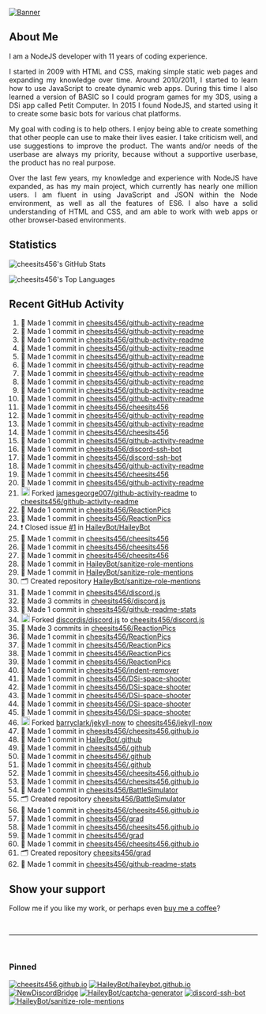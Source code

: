 [![Banner][banner-img]][banner-link]

## About Me

<p align="justify">I am a NodeJS developer with 11 years of coding experience.</p>

<p align="justify">I started in 2009 with HTML and CSS, making simple static web pages and expanding my knowledge over time. Around 2010/2011, I started to learn how to use JavaScript to create dynamic web apps. During this time I also learned a version of BASIC so I could program games for my 3DS, using a DSi app called Petit Computer. In 2015 I found NodeJS, and started using it to create some basic bots for various chat platforms.</p>

<p align="justify">My goal with coding is to help others. I enjoy being able to create something that other people can use to make their lives easier. I take criticism well, and use suggestions to improve the product. The wants and/or needs of the userbase are always my priority, because without a supportive userbase, the product has no real purpose.</p>

<p align="justify">Over the last few years, my knowledge and experience with NodeJS have expanded, as has my main project, which currently has nearly one million users. I am fluent in using JavaScript and JSON within the Node environment, as well as all the features of ES6. I also have a solid understanding of HTML and CSS, and am able to work with web apps or other browser-based environments.</p>

## Statistics

![cheesits456's GitHub Stats][github-stats-img]

![cheesits456's Top Languages][github-langs-img]

## Recent GitHub Activity

<!--START_SECTION:activity-->
1. 📝 Made 1 commit in [cheesits456/github-activity-readme](https://github.com//cheesits456/github-activity-readme)
2. 📝 Made 1 commit in [cheesits456/github-activity-readme](https://github.com//cheesits456/github-activity-readme)
3. 📝 Made 1 commit in [cheesits456/github-activity-readme](https://github.com//cheesits456/github-activity-readme)
4. 📝 Made 1 commit in [cheesits456/github-activity-readme](https://github.com//cheesits456/github-activity-readme)
5. 📝 Made 1 commit in [cheesits456/github-activity-readme](https://github.com//cheesits456/github-activity-readme)
6. 📝 Made 1 commit in [cheesits456/github-activity-readme](https://github.com//cheesits456/github-activity-readme)
7. 📝 Made 1 commit in [cheesits456/github-activity-readme](https://github.com//cheesits456/github-activity-readme)
8. 📝 Made 1 commit in [cheesits456/github-activity-readme](https://github.com//cheesits456/github-activity-readme)
9. 📝 Made 1 commit in [cheesits456/github-activity-readme](https://github.com//cheesits456/github-activity-readme)
10. 📝 Made 1 commit in [cheesits456/github-activity-readme](https://github.com//cheesits456/github-activity-readme)
11. 📝 Made 1 commit in [cheesits456/cheesits456](https://github.com//cheesits456/cheesits456)
12. 📝 Made 1 commit in [cheesits456/github-activity-readme](https://github.com//cheesits456/github-activity-readme)
13. 📝 Made 1 commit in [cheesits456/github-activity-readme](https://github.com//cheesits456/github-activity-readme)
14. 📝 Made 1 commit in [cheesits456/cheesits456](https://github.com//cheesits456/cheesits456)
15. 📝 Made 1 commit in [cheesits456/github-activity-readme](https://github.com//cheesits456/github-activity-readme)
16. 📝 Made 1 commit in [cheesits456/discord-ssh-bot](https://github.com//cheesits456/discord-ssh-bot)
17. 📝 Made 1 commit in [cheesits456/discord-ssh-bot](https://github.com//cheesits456/discord-ssh-bot)
18. 📝 Made 1 commit in [cheesits456/github-activity-readme](https://github.com//cheesits456/github-activity-readme)
19. 📝 Made 1 commit in [cheesits456/cheesits456](https://github.com//cheesits456/cheesits456)
20. 📝 Made 1 commit in [cheesits456/github-activity-readme](https://github.com//cheesits456/github-activity-readme)
21. <img alt="🍴" src="https://github.com/cheesits456/github-activity-readme/raw/master/icons/fork.svg" height="18"> Forked [jamesgeorge007/github-activity-readme](https://github.com//jamesgeorge007/github-activity-readme) to [cheesits456/github-activity-readme](https://github.com//cheesits456/github-activity-readme)
22. 📝 Made 1 commit in [cheesits456/ReactionPics](https://github.com//cheesits456/ReactionPics)
23. 📝 Made 1 commit in [cheesits456/ReactionPics](https://github.com//cheesits456/ReactionPics)
24. ❗️ Closed issue [#1](https://github.com//HaileyBot/HaileyBot/issues/1) in [HaileyBot/HaileyBot](https://github.com//HaileyBot/HaileyBot)
25. 📝 Made 1 commit in [cheesits456/cheesits456](https://github.com//cheesits456/cheesits456)
26. 📝 Made 1 commit in [cheesits456/cheesits456](https://github.com//cheesits456/cheesits456)
27. 📝 Made 1 commit in [cheesits456/cheesits456](https://github.com//cheesits456/cheesits456)
28. 📝 Made 1 commit in [HaileyBot/sanitize-role-mentions](https://github.com//HaileyBot/sanitize-role-mentions)
29. 📝 Made 1 commit in [HaileyBot/sanitize-role-mentions](https://github.com//HaileyBot/sanitize-role-mentions)
30. 🗂 Created repository [HaileyBot/sanitize-role-mentions](https://github.com//HaileyBot/sanitize-role-mentions)
31. 📝 Made 1 commit in [cheesits456/discord.js](https://github.com//cheesits456/discord.js)
32. 📝 Made 3 commits in [cheesits456/discord.js](https://github.com//cheesits456/discord.js)
33. 📝 Made 1 commit in [cheesits456/github-readme-stats](https://github.com//cheesits456/github-readme-stats)
34. <img alt="🍴" src="https://github.com/cheesits456/github-activity-readme/raw/master/icons/fork.svg" height="18"> Forked [discordjs/discord.js](https://github.com//discordjs/discord.js) to [cheesits456/discord.js](https://github.com//cheesits456/discord.js)
35. 📝 Made 3 commits in [cheesits456/ReactionPics](https://github.com//cheesits456/ReactionPics)
36. 📝 Made 1 commit in [cheesits456/ReactionPics](https://github.com//cheesits456/ReactionPics)
37. 📝 Made 1 commit in [cheesits456/ReactionPics](https://github.com//cheesits456/ReactionPics)
38. 📝 Made 1 commit in [cheesits456/ReactionPics](https://github.com//cheesits456/ReactionPics)
39. 📝 Made 1 commit in [cheesits456/ReactionPics](https://github.com//cheesits456/ReactionPics)
40. 📝 Made 1 commit in [cheesits456/indent-remover](https://github.com//cheesits456/indent-remover)
41. 📝 Made 1 commit in [cheesits456/DSi-space-shooter](https://github.com//cheesits456/DSi-space-shooter)
42. 📝 Made 1 commit in [cheesits456/DSi-space-shooter](https://github.com//cheesits456/DSi-space-shooter)
43. 📝 Made 1 commit in [cheesits456/DSi-space-shooter](https://github.com//cheesits456/DSi-space-shooter)
44. 📝 Made 1 commit in [cheesits456/DSi-space-shooter](https://github.com//cheesits456/DSi-space-shooter)
45. 📝 Made 1 commit in [cheesits456/DSi-space-shooter](https://github.com//cheesits456/DSi-space-shooter)
46. <img alt="🍴" src="https://github.com/cheesits456/github-activity-readme/raw/master/icons/fork.svg" height="18"> Forked [barryclark/jekyll-now](https://github.com//barryclark/jekyll-now) to [cheesits456/jekyll-now](https://github.com//cheesits456/jekyll-now)
47. 📝 Made 1 commit in [cheesits456/cheesits456.github.io](https://github.com//cheesits456/cheesits456.github.io)
48. 📝 Made 1 commit in [HaileyBot/.github](https://github.com//HaileyBot/.github)
49. 📝 Made 1 commit in [cheesits456/.github](https://github.com//cheesits456/.github)
50. 📝 Made 1 commit in [cheesits456/.github](https://github.com//cheesits456/.github)
51. 📝 Made 1 commit in [cheesits456/.github](https://github.com//cheesits456/.github)
52. 📝 Made 1 commit in [cheesits456/cheesits456.github.io](https://github.com//cheesits456/cheesits456.github.io)
53. 📝 Made 1 commit in [cheesits456/cheesits456.github.io](https://github.com//cheesits456/cheesits456.github.io)
54. 📝 Made 1 commit in [cheesits456/BattleSimulator](https://github.com//cheesits456/BattleSimulator)
55. 🗂 Created repository [cheesits456/BattleSimulator](https://github.com//cheesits456/BattleSimulator)
56. 📝 Made 1 commit in [cheesits456/cheesits456.github.io](https://github.com//cheesits456/cheesits456.github.io)
57. 📝 Made 1 commit in [cheesits456/grad](https://github.com//cheesits456/grad)
58. 📝 Made 1 commit in [cheesits456/cheesits456.github.io](https://github.com//cheesits456/cheesits456.github.io)
59. 📝 Made 1 commit in [cheesits456/grad](https://github.com//cheesits456/grad)
60. 📝 Made 1 commit in [cheesits456/cheesits456.github.io](https://github.com//cheesits456/cheesits456.github.io)
61. 🗂 Created repository [cheesits456/grad](https://github.com//cheesits456/grad)
62. 📝 Made 1 commit in [cheesits456/github-readme-stats](https://github.com//cheesits456/github-readme-stats)
<!--END_SECTION:activity-->

## Show your support

Follow me if you like my work, or perhaps even [buy me a coffee][donate]?

<br><hr><br>

### Pinned

[![cheesits456.github.io][pin1-img]][pin1-link]
[![HaileyBot/haileybot.github.io][pin2-img]][pin2-link]
[![NewDiscordBridge][pin3-img]][pin3-link]
[![HaileyBot/captcha-generator][pin4-img]][pin4-link]
[![discord-ssh-bot][pin5-img]][pin5-link]
[![HaileyBot/sanitize-role-mentions][pin6-img]][pin6-link]



<!-- Link anchors -->
[banner-img]: https://raw.githubusercontent.com/cheesits456/cheesits456/master/personal-banner.gif
[banner-link]: https://social.cheesits456.dev

[donate]: https://donate.haileybot.com

[website-img]: https://img.shields.io/badge/-Website-e722e7?style=for-the-badge
[website-link]: https://cheesits456.dev
[discord-img]: https://img.shields.io/badge/-Discord-e722e7?style=for-the-badge
[discord-link]: https://discord.gg/7QH4YeD
[email-img]: https://img.shields.io/badge/-E--Mail-e722e7?style=for-the-badge
[email-link]: mailto:quin@cheesits456.dev

[github-stats-img]: https://cheesits456-readme-stats.vercel.app/api?username=cheesits456&count_private=true&show_icons=true&include_all_commits=true
[github-langs-img]: https://cheesits456-readme-stats.vercel.app/api/top-langs?username=cheesits456&layout=compact&hide=smarty

[pin1-img]: https://cheesits456-readme-stats.vercel.app/api/pin/?username=cheesits456&repo=cheesits456.github.io
[pin1-link]: https://github.com/cheesits456/cheesits456.github.io
[pin2-img]: https://cheesits456-readme-stats.vercel.app/api/pin/?username=HaileyBot&repo=haileybot.github.io&show_owner=true
[pin2-link]: https://github.com/HaileyBot/haileybot.github.io
[pin3-img]: https://cheesits456-readme-stats.vercel.app/api/pin/?username=cheesits456&repo=NewDiscordBridge
[pin3-link]: https://github.com/cheesits456/NewDiscordBridge
[pin4-img]: https://cheesits456-readme-stats.vercel.app/api/pin/?username=HaileyBot&repo=captcha-generator&show_owner=true
[pin4-link]: https://github.com/HaileyBot/captcha-generator
[pin5-img]: https://cheesits456-readme-stats.vercel.app/api/pin/?username=cheesits456&repo=discord-ssh-bot
[pin5-link]: https://github.com/cheesits456/discord-ssh-bot
[pin6-img]: https://cheesits456-readme-stats.vercel.app/api/pin/?username=HaileyBot&repo=sanitize-role-mentions&show_owner=true
[pin6-link]: https://github.com/HaileyBot/sanitize-role-mentions
